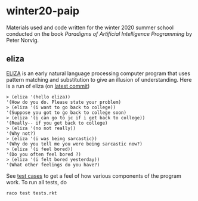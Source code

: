 # winter20-paip

Materials used and code written for the winter 2020 summer school conducted on
the book *Paradigms of Artificial Intelligence Programming* by Peter Norvig.

## eliza

[ELIZA](https://en.wikipedia.org/wiki/ELIZA) is an early natural language
processing computer program that uses pattern matching and substitution to give
an illusion of understanding. Here is a run of eliza (on [latest commit](https://github.com/iiittheorygroup/winter20-paip/tree/459f7427cf4aab85d945bd1e8c8c9256d8816e72))

```
> (eliza '(hello eliza))
'(How do you do. Please state your problem)
> (eliza '(i want to go back to college))
'(Suppose you got to go back to college soon)
> (eliza '(i can go to jc if i get back to college))
'(Really-- if you get back to college)
> (eliza '(no not really))
'(Why not?)
> (eliza '(i was being sarcastic))
'(Why do you tell me you were being sarcastic now?)
> (eliza '(i feel bored))
'(Do you often feel bored ?)
> (eliza '(i felt bored yesterday))
'(What other feelings do you have?)
```

See [test cases](./eliza/tests.rkt) to get a feel of how various components of
the program work. To run all tests, do

```
raco test tests.rkt
```
